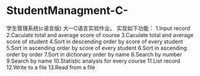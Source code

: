 # StudentManagment-C-
学生管理系统(c语言版)
大一C语言实验作业。
实现如下功能：
    1.Input record
    2.Caculate total and average score of course
    3.Caculate total and average score of student
    4.Sort in descending order by score of every student
    5.Sort in ascending order by score of every student
    6.Sort in ascending order by order
    7.Sort in dictionary order by name
    8.Search by number
    9.Search by name
    10.Statistic analysis for every course
    11.List record
    12.Write to a file
    13.Read from a file
